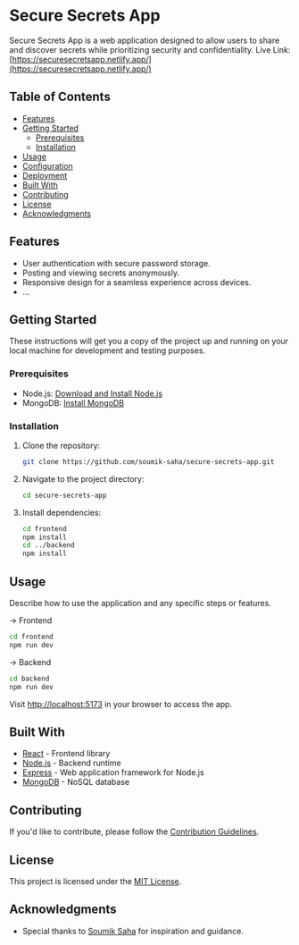 # Secure Secrets App

Secure Secrets App is a web application designed to allow users to share and discover secrets while prioritizing security and confidentiality.
Live Link: [https://securesecretsapp.netlify.app/](https://securesecretsapp.netlify.app/)

## Table of Contents

- [Features](#features)
- [Getting Started](#getting-started)
  - [Prerequisites](#prerequisites)
  - [Installation](#installation)
- [Usage](#usage)
- [Configuration](#configuration)
- [Deployment](#deployment)
- [Built With](#built-with)
- [Contributing](#contributing)
- [License](#license)
- [Acknowledgments](#acknowledgments)

## Features

- User authentication with secure password storage.
- Posting and viewing secrets anonymously.
- Responsive design for a seamless experience across devices.
- ...

## Getting Started

These instructions will get you a copy of the project up and running on your local machine for development and testing purposes.

### Prerequisites

- Node.js: [Download and Install Node.js](https://nodejs.org/)
- MongoDB: [Install MongoDB](https://docs.mongodb.com/manual/installation/)

### Installation

1. Clone the repository:

   ```bash
   git clone https://github.com/soumik-saha/secure-secrets-app.git
   ```

2. Navigate to the project directory:

   ```bash
   cd secure-secrets-app
   ```

3. Install dependencies:

   ```bash
   cd frontend
   npm install
   cd ../backend
   npm install
   ```

## Usage

Describe how to use the application and any specific steps or features.

-> Frontend
```bash
cd frontend
npm run dev
```

-> Backend
```bash
cd backend
npm run dev
```

Visit [http://localhost:5173](http://localhost:5173) in your browser to access the app.

## Built With

- [React](https://reactjs.org/) - Frontend library
- [Node.js](https://nodejs.org/) - Backend runtime
- [Express](https://expressjs.com/) - Web application framework for Node.js
- [MongoDB](https://www.mongodb.com/) - NoSQL database

## Contributing

If you'd like to contribute, please follow the [Contribution Guidelines](CONTRIBUTING.md).

## License

This project is licensed under the [MIT License](LICENSE).

## Acknowledgments

- Special thanks to [Soumik Saha](https://github.com/soumik-saha) for inspiration and guidance.

